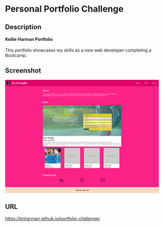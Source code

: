 # Personal Portfolio Challenge
## Description
#### Kellie Harman Portfolio
This portfolio showcases my skills as a new web developer completing a Bootcamp. 

## Screenshot
![Screenshot](./assets/images/screenshot.png)

## URL 
https://knharman.github.io/portfolio-challenge/ 